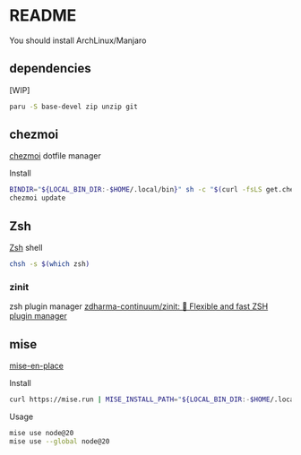 # README
You should install ArchLinux/Manjaro

## dependencies
[WIP]
```sh
paru -S base-devel zip unzip git
```

## chezmoi
[chezmoi](https://www.chezmoi.io/)
dotfile manager

Install
```sh
BINDIR="${LOCAL_BIN_DIR:-$HOME/.local/bin}" sh -c "$(curl -fsLS get.chezmoi.io)" -- init --apply $GITHUB_USERNAME
chezmoi update
```

## Zsh
[Zsh](https://www.zsh.org/)
shell

```sh
chsh -s $(which zsh)
```

### zinit
zsh plugin manager
[zdharma-continuum/zinit: 🌻 Flexible and fast ZSH plugin manager](https://github.com/zdharma-continuum/zinit)


## mise
[mise-en-place](https://mise.jdx.dev/)

Install
```sh
curl https://mise.run | MISE_INSTALL_PATH="${LOCAL_BIN_DIR:-$HOME/.local/bin}" sh
```

Usage
```sh
mise use node@20
mise use --global node@20
```

<!--
## afx
[WIP]

[AFX](https://babarot.me/afx/)


Install
```sh
curl -sL https://raw.githubusercontent.com/b4b4r07/afx/HEAD/hack/install | AFX_BIN_DIR="${LOCAL_BIN_DIR:-$HOME/.local/bin}" bash
mkdir -p $XDG_CONFIG_HOME/afx
```
-->
